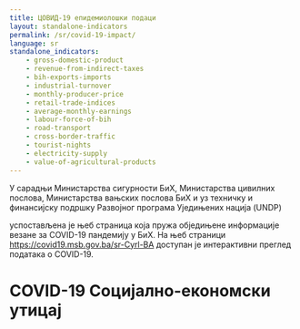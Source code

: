 ```yaml
---
title: ЦОВИД-19 епидемиолошки подаци
layout: standalone-indicators
permalink: /sr/covid-19-impact/
language: sr
standalone_indicators:
    - gross-domestic-product
    - revenue-from-indirect-taxes
    - bih-exports-imports
    - industrial-turnover
    - monthly-producer-price
    - retail-trade-indices
    - average-monthly-earnings
    - labour-force-of-bih
    - road-transport
    - cross-border-traffic
    - tourist-nights
    - electricity-supply
    - value-of-agricultural-products
---
```

У сарадњи Министарства сигурности БиХ, Министарства цивилних
послова, Министарства вањских послова БиХ и уз техничку и
финансијску подршку Развојног програма Уједињених нација (UNDP)

успостављена је њеб страница која пружа обједињене информације
везане за COVID-19 пандемију у БиХ.
На њеб страници <https://covid19.msb.gov.ba/sr-Cyrl-BA> доступан је
интерактивни преглед података о COVID-19.

# COVID-19 Социјално-економски утицај

